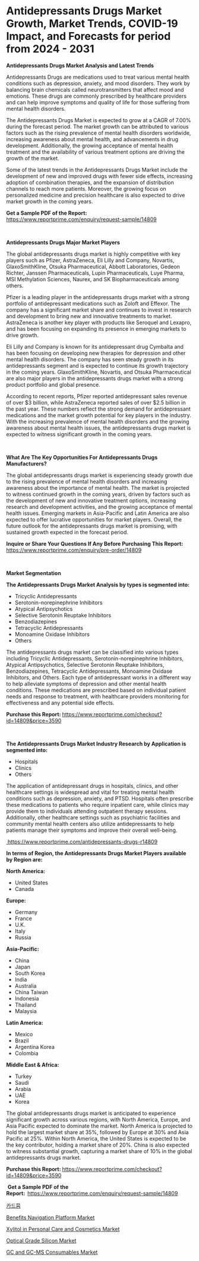 <p><h1>Antidepressants Drugs Market Growth, Market Trends, COVID-19 Impact, and Forecasts for period from 2024 - 2031</h1></p><p><strong>Antidepressants Drugs Market Analysis and Latest Trends</strong></p>
<p><p>Antidepressants Drugs are medications used to treat various mental health conditions such as depression, anxiety, and mood disorders. They work by balancing brain chemicals called neurotransmitters that affect mood and emotions. These drugs are commonly prescribed by healthcare providers and can help improve symptoms and quality of life for those suffering from mental health disorders.</p><p>The Antidepressants Drugs Market is expected to grow at a CAGR of 7.00% during the forecast period. The market growth can be attributed to various factors such as the rising prevalence of mental health disorders worldwide, increasing awareness about mental health, and advancements in drug development. Additionally, the growing acceptance of mental health treatment and the availability of various treatment options are driving the growth of the market.</p><p>Some of the latest trends in the Antidepressants Drugs Market include the development of new and improved drugs with fewer side effects, increasing adoption of combination therapies, and the expansion of distribution channels to reach more patients. Moreover, the growing focus on personalized medicine and precision healthcare is also expected to drive market growth in the coming years.</p></p>
<p><strong>Get a Sample PDF of the Report:&nbsp;</strong> <a href="https://www.reportprime.com/enquiry/request-sample/14809">https://www.reportprime.com/enquiry/request-sample/14809</a></p>
<p>&nbsp;</p>
<p><strong>Antidepressants Drugs Major Market Players</strong></p>
<p><p>The global antidepressants drugs market is highly competitive with key players such as Pfizer, AstraZeneca, Eli Lilly and Company, Novartis, GlaxoSmithKline, Otsuka Pharmaceutical, Abbott Laboratories, Gedeon Richter, Janssen Pharmaceuticals, Lupin Pharmaceuticals, Luye Pharma, MSI Methylation Sciences, Naurex, and SK Biopharmaceuticals among others.</p><p>Pfizer is a leading player in the antidepressants drugs market with a strong portfolio of antidepressant medications such as Zoloft and Effexor. The company has a significant market share and continues to invest in research and development to bring new and innovative treatments to market. AstraZeneca is another key player with products like Seroquel and Lexapro, and has been focusing on expanding its presence in emerging markets to drive growth.</p><p>Eli Lilly and Company is known for its antidepressant drug Cymbalta and has been focusing on developing new therapies for depression and other mental health disorders. The company has seen steady growth in its antidepressants segment and is expected to continue its growth trajectory in the coming years. GlaxoSmithKline, Novartis, and Otsuka Pharmaceutical are also major players in the antidepressants drugs market with a strong product portfolio and global presence.</p><p>According to recent reports, Pfizer reported antidepressant sales revenue of over $3 billion, while AstraZeneca reported sales of over $2.5 billion in the past year. These numbers reflect the strong demand for antidepressant medications and the market growth potential for key players in the industry. With the increasing prevalence of mental health disorders and the growing awareness about mental health issues, the antidepressants drugs market is expected to witness significant growth in the coming years.</p></p>
<p>&nbsp;</p>
<p><strong>What Are The Key Opportunities For Antidepressants Drugs Manufacturers?</strong></p>
<p><p>The global antidepressants drugs market is experiencing steady growth due to the rising prevalence of mental health disorders and increasing awareness about the importance of mental health. The market is projected to witness continued growth in the coming years, driven by factors such as the development of new and innovative treatment options, increasing research and development activities, and the growing acceptance of mental health issues. Emerging markets in Asia-Pacific and Latin America are also expected to offer lucrative opportunities for market players. Overall, the future outlook for the antidepressants drugs market is promising, with sustained growth expected in the forecast period.</p></p>
<p><strong>Inquire or Share Your Questions If Any Before Purchasing This Report:</strong> <a href="https://www.reportprime.com/enquiry/pre-order/14809">https://www.reportprime.com/enquiry/pre-order/14809</a></p>
<p>&nbsp;</p>
<p><strong>Market Segmentation</strong></p>
<p><strong>The Antidepressants Drugs Market Analysis by types is segmented into:</strong></p>
<p><ul><li>Tricyclic Antidepressants</li><li>Serotonin-norepinephrine Inhibitors</li><li>Atypical Antipsychotics</li><li>Selective Serotonin Reuptake Inhibitors</li><li>Benzodiazepines</li><li>Tetracyclic Antidepressants</li><li>Monoamine Oxidase Inhibitors</li><li>Others</li></ul></p>
<p><p>The antidepressants drugs market can be classified into various types including Tricyclic Antidepressants, Serotonin-norepinephrine Inhibitors, Atypical Antipsychotics, Selective Serotonin Reuptake Inhibitors, Benzodiazepines, Tetracyclic Antidepressants, Monoamine Oxidase Inhibitors, and Others. Each type of antidepressant works in a different way to help alleviate symptoms of depression and other mental health conditions. These medications are prescribed based on individual patient needs and response to treatment, with healthcare providers monitoring for effectiveness and any potential side effects.</p></p>
<p><strong>Purchase this Report:&nbsp;</strong><a href="https://www.reportprime.com/checkout?id=14809&price=3590">https://www.reportprime.com/checkout?id=14809&price=3590</a></p>
<p>&nbsp;</p>
<p><strong>The Antidepressants Drugs Market Industry Research by Application is segmented into:</strong></p>
<p><ul><li>Hospitals</li><li>Clinics</li><li>Others</li></ul></p>
<p><p>The application of antidepressant drugs in hospitals, clinics, and other healthcare settings is widespread and vital for treating mental health conditions such as depression, anxiety, and PTSD. Hospitals often prescribe these medications to patients who require inpatient care, while clinics may provide them to individuals attending outpatient therapy sessions. Additionally, other healthcare settings such as psychiatric facilities and community mental health centers also utilize antidepressants to help patients manage their symptoms and improve their overall well-being.</p></p>
<p><a href="https://www.reportprime.com/antidepressants-drugs-r14809">&nbsp;https://www.reportprime.com/antidepressants-drugs-r14809</a></p>
<p><strong>In terms of Region, the Antidepressants Drugs Market Players available by Region are:</strong></p>
<p>
    <p> <strong> North America: </strong>
        <ul>
            <li>United States</li>
            <li>Canada</li>
        </ul>
        </p> 
    <p> <strong> Europe: </strong>
        <ul>
            <li>Germany</li>
            <li>France</li>
            <li>U.K.</li>
            <li>Italy</li>
            <li>Russia</li>
        </ul>
        </p> 
    <p> <strong> Asia-Pacific: </strong>
        <ul>
            <li>China</li>
            <li>Japan</li>
            <li>South Korea</li>
            <li>India</li>
            <li>Australia</li>
            <li>China Taiwan</li>
            <li>Indonesia</li>
            <li>Thailand</li>
            <li>Malaysia</li>
        </ul>
        </p> 
    <p> <strong> Latin America: </strong>
        <ul>
            <li>Mexico</li>
            <li>Brazil</li>
            <li>Argentina Korea</li>
            <li>Colombia</li>
        </ul>
        </p> 
    <p> <strong> Middle East & Africa: </strong>
        <ul>
            <li>Turkey</li>
            <li>Saudi</li>
            <li>Arabia</li>
            <li>UAE</li>
            <li>Korea</li>
        </ul>
    </p>
    </p>
<p><p>The global antidepressants drugs market is anticipated to experience significant growth across various regions, with North America, Europe, and Asia Pacific expected to dominate the market. North America is projected to hold the largest market share at 35%, followed by Europe at 30% and Asia Pacific at 25%. Within North America, the United States is expected to be the key contributor, holding a market share of 20%. China is also expected to witness substantial growth, capturing a market share of 10% in the global antidepressants drugs market.</p></p>
<p><strong>Purchase this Report: </strong><a href="https://www.reportprime.com/checkout?id=14809&price=3590">https://www.reportprime.com/checkout?id=14809&price=3590</a></p>
<p>&nbsp;<strong>Get a Sample PDF of the Report:&nbsp;&nbsp;</strong><a href="https://www.reportprime.com/enquiry/request-sample/14809">https://www.reportprime.com/enquiry/request-sample/14809</a></p>
<p><strong></strong></p>
<p><p><a href="https://medium.com/@indraardiyanto91_38207/%EC%B9%B4%EB%93%9C%EB%AE%B4-%EC%8B%9C%EC%9E%A5-%EA%B8%80%EB%A1%9C%EB%B2%8C-%EC%8B%9C%EC%9E%A5-%EC%A0%90%EC%9C%A0%EC%9C%A8-%EB%B0%8F-%EC%88%9C%EC%9C%84-%EC%B4%9D%EB%A7%A4%EC%B6%9C-%EB%B0%8F-%EC%88%98%EC%9A%94-%EC%98%88%EC%B8%A1-2024-2031-7d7a42de5bd8">카드뮴</a></p><p><a href="https://github.com/bmorecock/Market-Research-Report-List-4/blob/main/benefits-navigation-platform-market.md">Benefits Navigation Platform Market</a></p><p><a href="https://medium.com/@danibram100_64069/xylitol-in-personal-care-and-cosmetics-market-size-share-analysis-growth-trends-forecasts-45c9594831dd">Xylitol in Personal Care and Cosmetics Market</a></p><p><a href="https://www.linkedin.com/pulse/optical-grade-silicon-market-trends-analysis-opportunities-djdrf?trackingId=FTD3oIEZ%2Bjb%2F%2FhvmG70WNA%3D%3D">Optical Grade Silicon Market</a></p><p><a href="https://www.linkedin.com/pulse/global-gc-gc-ms-consumables-market-size-share-analysis-product-2iquf?trackingId=Y4RwXfVoogd1sJJhTd5FAA%3D%3D">GC and GC-MS Consumables Market</a></p></p>